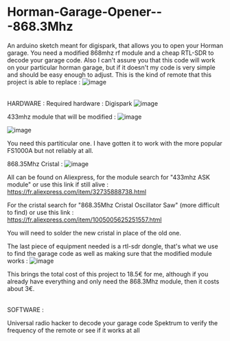 # Horman-Garage-Opener---868.3Mhz
An arduino sketch meant for digispark, that allows you to open your Horman garage. You need a modified 868mhz rf module and a cheap RTL-SDR to decode your garage code.
Also I can't assure you that this code will work on your particular horman garage, but if it doesn't my code is very simple and should be easy enough to adjust.
This is the kind of remote that this project is able to replace : ![image](https://github.com/Jbrimbelibap/Horman-Garage-Opener---868.3Mhz/assets/90109439/20b7767d-ec8e-48af-87cc-f21b89f90602)


######
HARDWARE :
Required hardware : Digispark 
![image](https://github.com/Jbrimbelibap/Horman-Garage-Opener---868.3Mhz/assets/90109439/9f8ce798-c65d-41f4-9850-2383a5e9a932)

433mhz module that will be modified : 
![image](https://github.com/Jbrimbelibap/Horman-Garage-Opener---868.3Mhz/assets/90109439/95b8223d-1a3c-4e29-a765-47bad023b55b)

![image](https://github.com/Jbrimbelibap/Horman-Garage-Opener---868.3Mhz/assets/90109439/78a88073-6790-4b29-88f6-9fa48efb4b6d)

You need this partiticular one. I have gotten it to work with the more popular FS1000A but not reliably at all.

868.35Mhz Cristal : 
![image](https://github.com/Jbrimbelibap/Horman-Garage-Opener---868.3Mhz/assets/90109439/6494ed71-b2bb-444f-bda3-1127bd520afc)


All can be found on Aliexpress, for the module search for "433mhz ASK module" or use this link if still alive : 
https://fr.aliexpress.com/item/32735888738.html

For the cristal search for "868.35Mhz Cristal Oscillator Saw" (more difficult to find) or use this link : 
https://fr.aliexpress.com/item/1005005625251557.html


You will need to solder the new cristal in place of the old one.

The last piece of equipment needed is a rtl-sdr dongle, that's what we use to find the garage code as well as making sure that the modified module works :
![image](https://github.com/Jbrimbelibap/Horman-Garage-Opener---868.3Mhz/assets/90109439/e57c6688-c51e-441c-b5b5-843d8fa87168)


This brings the total cost of this project to 18.5€ for me, although if you already have everything and only need the 868.3Mhz module, then it costs about 3€.
######
SOFTWARE :

Universal radio hacker to decode your garage code
Spektrum to verify the frequency of the remote or see if it works at all



